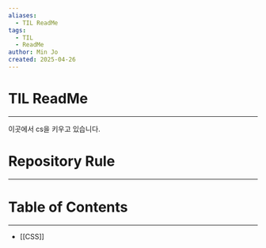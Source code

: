 ```yaml
---
aliases:
  - TIL ReadMe
tags:
  - TIL
  - ReadMe
author: Min Jo
created: 2025-04-26
---
```


# TIL ReadMe 
---

이곳에서 cs을 키우고 있습니다.

# Repository Rule 
---

# Table of Contents 
---
- [[CSS]]